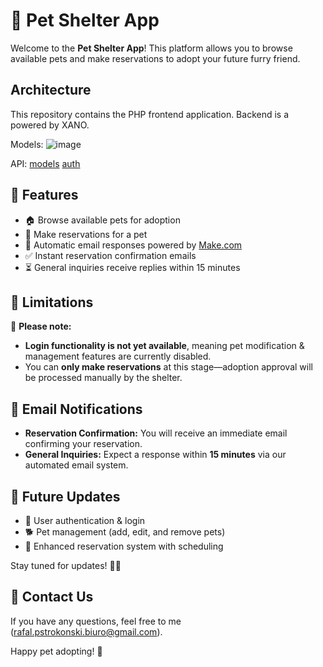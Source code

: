 # 🐾 Pet Shelter App

Welcome to the **Pet Shelter App**! This platform allows you to browse available pets and make reservations to adopt your future furry friend. 
## Architecture
This repository contains the PHP frontend application.
Backend is a powered by XANO.

Models:
![image](https://github.com/user-attachments/assets/3548dc12-7860-40eb-a024-c5f21c8e2844)

API:
[models](https://x8ki-letl-twmt.n7.xano.io/api:iPSUkxr_#/)
[auth](https://x8ki-letl-twmt.n7.xano.io/api:gTVuShjQ)


## 🚀 Features
- 🏠 Browse available pets for adoption
- 📅 Make reservations for a pet
- 📧 Automatic email responses powered by [Make.com](https://www.make.com/)
- ✅ Instant reservation confirmation emails
- ⏳ General inquiries receive replies within 15 minutes

## 🚧 Limitations
🚨 **Please note:**
- **Login functionality is not yet available**, meaning pet modification & management features are currently disabled.
- You can **only make reservations** at this stage—adoption approval will be processed manually by the shelter.

## 📩 Email Notifications
- **Reservation Confirmation:** You will receive an immediate email confirming your reservation.
- **General Inquiries:** Expect a response within **15 minutes** via our automated email system.

## 📌 Future Updates
- 🔐 User authentication & login
- 🐕 Pet management (add, edit, and remove pets)
- 📆 Enhanced reservation system with scheduling

Stay tuned for updates! 🐶🐱 

## 💌 Contact Us
If you have any questions, feel free to me (rafal.pstrokonski.biuro@gmail.com).

Happy pet adopting! 🐾
